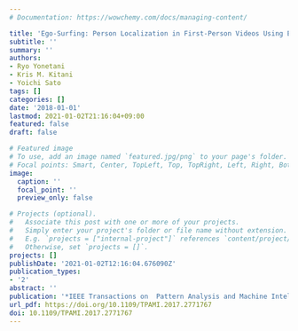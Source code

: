 ```yaml
---
# Documentation: https://wowchemy.com/docs/managing-content/

title: 'Ego-Surfing: Person Localization in First-Person Videos Using Ego-Motion Signatures'
subtitle: ''
summary: ''
authors:
- Ryo Yonetani
- Kris M. Kitani
- Yoichi Sato
tags: []
categories: []
date: '2018-01-01'
lastmod: 2021-01-02T21:16:04+09:00
featured: false
draft: false

# Featured image
# To use, add an image named `featured.jpg/png` to your page's folder.
# Focal points: Smart, Center, TopLeft, Top, TopRight, Left, Right, BottomLeft, Bottom, BottomRight.
image:
  caption: ''
  focal_point: ''
  preview_only: false

# Projects (optional).
#   Associate this post with one or more of your projects.
#   Simply enter your project's folder or file name without extension.
#   E.g. `projects = ["internal-project"]` references `content/project/deep-learning/index.md`.
#   Otherwise, set `projects = []`.
projects: []
publishDate: '2021-01-02T12:16:04.676090Z'
publication_types:
- '2'
abstract: ''
publication: '*IEEE Transactions on  Pattern Analysis and Machine Intelligence (TPAMI)*'
url_pdf: https://doi.org/10.1109/TPAMI.2017.2771767
doi: 10.1109/TPAMI.2017.2771767
---
```


